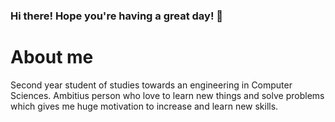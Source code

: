 ### Hi there! Hope you're having a great day! 👋

# About me
Second year student of studies towards an engineering in Computer Sciences. 
Ambitius person who love to learn new things and solve problems which gives me huge motivation to increase and learn new skills.
<!--
**TheItaroshi/TheItaroshi** is a ✨ _special_ ✨ repository because its `README.md` (this file) appears on your GitHub profile.

Here are some ideas to get you started:

- 🔭 I’m currently working on ...
- 🌱 I’m currently learning ...
- 👯 I’m looking to collaborate on ...
- 🤔 I’m looking for help with ...
- 💬 Ask me about ...
- 📫 How to reach me: ...
- 😄 Pronouns: ...
- ⚡ Fun fact: ...
-->
